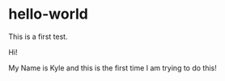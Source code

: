 # hello-world
This is a first test.

Hi!

My Name is Kyle and this is the first time I am trying to do this!
